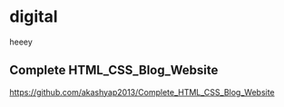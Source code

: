 # digital

heeey
## Complete HTML_CSS_Blog_Website
https://github.com/akashyap2013/Complete_HTML_CSS_Blog_Website
